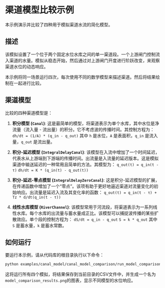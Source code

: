 # 渠道模型比较示例

本示例演示并比较了四种用于模拟渠道水流的简化模型。

## 描述

该模拟设置了一个位于两个固定水位水库之间的单一渠道段。一个上游闸门控制流入渠道的水量。模拟从稳态开始，然后通过对上游闸门开度进行阶跃改变，来观察渠道水位的动态响应。

本示例将同一场景运行四次，每次使用不同的数学模型来描述渠道。然后将结果绘制在一起进行比较。

## 渠道模型

比较的四种渠道模型是：

1.  **积分模型 (`Canal`)**: 这是最简单的模型，将渠道表示为单个水库，其中水位是净流量（流入量 - 流出量）的积分。它不考虑波的传播时间。其控制方程为：
    `dh/dt = (1/A) * (q_in - q_out)`
    其中 `h` 是水位，`A` 是表面积，`q_in` 是流入量，`q_out` 是流出量。

2.  **积分-延迟模型 (`IntegralDelayCanal`)**: 该模型在入流中增加了一个时间延迟，代表水从上游端到下游端的传播时间。出流量是入流量的延迟版本。这是模拟渠道中输送延迟的一种常用且简单的方法。其模型为：
    `q_out(t) = q_in(t - τ)`
    `dh/dt = K * (q_in(t) - q_out(t))`

3.  **积分-延迟-零点模型 (`IntegralDelayZeroCanal`)**: 这是积分-延迟模型的扩展，在传递函数中增加了一个“零点”。该项有助于更好地逼近渠道对流量变化的初始响应。出流量是延迟入流及其变化率的函数：
    `q_out(t) = q_in(t - τ) + Tz * d/dt(q_in(t - τ))`

4.  **线性水库模型 (`RiverChannel`)**: 该模型常用于河流段，将渠道表示为一系列线性水库。每个水库的出流量与蓄水量成正比。该模型可以捕捉波传播的某些扩散效应。单个段的控制方程为：
    `dS/dt = q_in - q_out`
    `S = k * q_out`
    其中 `S` 是蓄水量，`k` 是蓄水常数。

## 如何运行

要运行本示例，请从代码库的根目录执行以下命令：

```bash
python examples/canal_model/canal_model_comparison/run_model_comparison.py
```

这将运行所有四个模拟，将结果保存到当前目录的CSV文件中，并生成一个名为`model_comparison_results.png`的图表，显示不同模型的水位响应。
